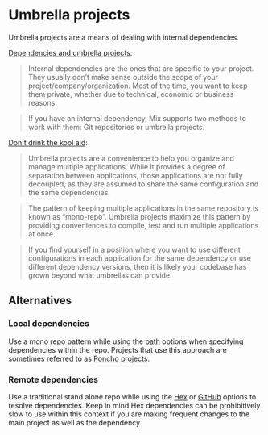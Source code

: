 # Umbrella projects

Umbrella projects are a means of dealing with internal dependencies.

[Dependencies and umbrella projects](internal_deps):

> Internal dependencies are the ones that are specific to your project. They
> usually don’t make sense outside the scope of your
> project/company/organization. Most of the time, you want to keep them private,
> whether due to technical, economic or business reasons.

> If you have an internal dependency, Mix supports two methods to work with
> them: Git repositories or umbrella projects.

[Don't drink the kool aid](koolaid):

> Umbrella projects are a convenience to help you organize and manage multiple
> applications. While it provides a degree of separation between applications,
> those applications are not fully decoupled, as they are assumed to share the
> same configuration and the same dependencies.

> The pattern of keeping multiple applications in the same repository is known
> as “mono-repo”. Umbrella projects maximize this pattern by providing
> conveniences to compile, test and run multiple applications at once.

> If you find yourself in a position where you want to use different
> configurations in each application for the same dependency or use different
> dependency versions, then it is likely your codebase has grown beyond what
> umbrellas can provide.

## Alternatives

### Local dependencies

Use a mono repo pattern while using the [path](path_opts) options when
specifying dependencies within the repo. Projects that use this approach are
sometimes referred to as [Poncho projects](poncho_projects).

### Remote dependencies

Use a traditional stand alone repo while using the [Hex](hex_opts) or
[GitHub](git_opts) options to resolve dependencies. Keep in mind Hex
dependencies can be prohibitively slow to use within this context if you are
making frequent changes to the main project as well as the dependency.

[koolaid]: https://elixir-lang.org/getting-started/mix-otp/dependencies-and-umbrella-projects.html#dont-drink-the-kool-aid
[internal_deps]: https://elixir-lang.org/getting-started/mix-otp/dependencies-and-umbrella-projects.html#internal-dependencies
[poncho_projects]: https://embedded-elixir.com/post/2017-05-19-poncho-projects/
"Poncho projects"
[git_opts]: https://hexdocs.pm/mix/Mix.Tasks.Deps.html#module-git-options-git
"Git options"
[path_opts]: https://hexdocs.pm/mix/Mix.Tasks.Deps.html#module-path-options-path
"Path options"
[hex_opts]: https://hexdocs.pm/mix/Mix.Tasks.Deps.html#module-hex-options-hex
"Hex options"
